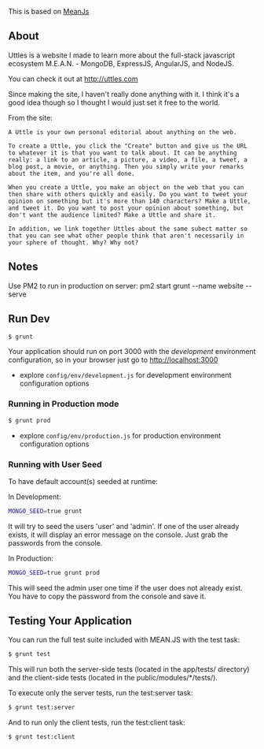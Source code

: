 This is based on [MeanJs](http://meanjs.org/)

## About

Uttles is a website I made to learn more about the full-stack javascript ecosystem M.E.A.N. - MongoDB, ExpressJS, AngularJS, and NodeJS.

You can check it out at http://uttles.com

Since making the site, I haven't really done anything with it. I think it's a good idea though so I thought I would just set it free to the world.

From the site:

    A Uttle is your own personal editorial about anything on the web.

    To create a Uttle, you click the "Create" button and give us the URL to whatever it is that you want to talk about. It can be anything really: a link to an article, a picture, a video, a file, a tweet, a blog post, a movie, or anything. Then you simply write your remarks about the item, and you're all done.

    When you create a Uttle, you make an object on the web that you can then share with others quickly and easily. Do you want to tweet your opinion on something but it's more than 140 characters? Make a Uttle, and tweet it. Do you want to post your opinion about something, but don't want the audience limited? Make a Uttle and share it.

    In addition, we link together Uttles about the same subect matter so that you can see what other people think that aren't necessarily in your sphere of thought. Why? Why not?


## Notes

Use PM2 to run in production on server:
pm2 start grunt --name website -- serve


## Run Dev
```
$ grunt
```

Your application should run on port 3000 with the *development* environment configuration, so in your browser just go to [http://localhost:3000](http://localhost:3000)

* explore `config/env/development.js` for development environment configuration options

### Running in Production mode

```bash
$ grunt prod
```

* explore `config/env/production.js` for production environment configuration options

### Running with User Seed
To have default account(s) seeded at runtime:

In Development:
```bash
MONGO_SEED=true grunt
```
It will try to seed the users 'user' and 'admin'. If one of the user already exists, it will display an error message on the console. Just grab the passwords from the console.

In Production:
```bash
MONGO_SEED=true grunt prod
```
This will seed the admin user one time if the user does not already exist. You have to copy the password from the console and save it.

## Testing Your Application
You can run the full test suite included with MEAN.JS with the test task:

```bash
$ grunt test
```

This will run both the server-side tests (located in the app/tests/ directory) and the client-side tests (located in the public/modules/*/tests/).

To execute only the server tests, run the test:server task:

```bash
$ grunt test:server
```

And to run only the client tests, run the test:client task:

```bash
$ grunt test:client
```

